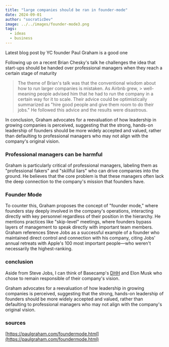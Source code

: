 ```yaml
---
title: "large companies should be ran in founder-mode"
date: 2024-09-01
author: "socraticDev"
image: ../../images/founder-mode3.png
tags:
  - ideas
  - business
---
```


Latest blog post by YC founder Paul Graham is a good one

Following up on a
recent Brian Chesky's talk he challenges the idea that start-ups should be
handed over professional managers when they reach a certain stage of maturity

> The theme of Brian's talk was that the conventional wisdom about how to run
> larger companies is mistaken. As Airbnb grew, > well-meaning people advised
> him that he had to run the company in a certain way for it to scale. Their
> advice could be optimistically summarized as "hire good people and give them
> room to do their jobs." He followed this advice and the results were
> disastrous.

In conclusion, Graham advocates for a reevaluation of how leadership in growing companies is perceived, suggesting that the strong, hands-on leadership of founders should be more widely accepted and valued, rather than defaulting to professional managers who may not align with the company's original vision.

### Professional managers can be harmful

Graham is particularly critical of professional managers, labeling them as "professional fakers" and "skillful liars" who can drive companies into the ground. He believes that the core problem is that these managers often lack the deep connection to the company's mission that founders have.

### Founder Mode

To counter this, Graham proposes the concept of "founder mode," where founders stay deeply involved in the company's operations, interacting directly with key personnel regardless of their position in the hierarchy. He mentions practices like "skip-level" meetings, where founders bypass layers of management to speak directly with important team members. Graham references Steve Jobs as a successful example of a founder who maintained direct control and connection with his company, citing Jobs' annual retreats with Apple's 100 most important people—who weren't necessarily the highest-ranking.

### conclusion

Aside from Steve Jobs, I can think of Basecamp's
[DHH](https://world.hey.com/dhh) and Elon Musk who chose to remain responsible
of their company's vision.

Graham advocates for a reevaluation of how leadership in growing companies is perceived, suggesting that the strong, hands-on leadership of founders should be more widely accepted and valued, rather than defaulting to professional managers who may not align with the company's original vision.

### sources

[https://paulgraham.com/foundermode.html](https://paulgraham.com/foundermode.html)